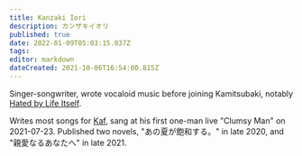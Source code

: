 ```yaml
---
title: Kanzaki Iori
description: カンザキイオリ
published: true
date: 2022-01-09T05:03:15.037Z
tags: 
editor: markdown
dateCreated: 2021-10-06T16:54:00.815Z
---
```


Singer-songwriter, wrote vocaloid music before joining Kamitsubaki, notably [Hated by Life Itself](https://www.youtube.com/watch?v=0HYm60Mjm0k).

Writes most songs for [Kaf](/characters/kaf), sang at his first one-man live "Clumsy Man" on 2021-07-23. Published two novels, "あの夏が飽和する。" in late 2020, and "親愛なるあなたへ" in late 2021.